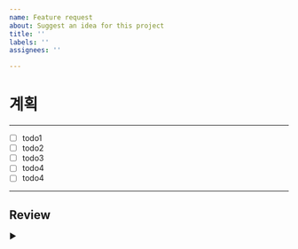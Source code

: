 ```yaml
---
name: Feature request
about: Suggest an idea for this project
title: ''
labels: ''
assignees: ''

---
```


# 계획
- - -
- [ ] todo1
- [ ] todo2
- [ ] todo3
- [ ] todo4
- [ ] todo4

* * *
## Review
▶
